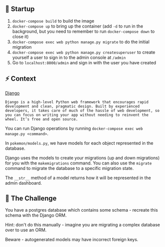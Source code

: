 ## 🏁 Startup

1. `docker-compose build` to build the image
2. `docker-compose up` to bring up the container (add `-d` to run in the background, but you need to remember to run `docker-compose down` to close it)
3. `docker-compose exec web python manage.py migrate` to do the initial migration
4. `docker-compose exec web python manage.py createsuperuser` to create yourself a user to sign in to the admin console at `/admin`
5. Go to `localhost:8000/admin` and sign in with the user you have created

## ⚡️ Context

[Django](https://www.djangoproject.com/)

```
Django is a high-level Python web framework that encourages rapid development and clean, pragmatic design. Built by experienced developers, it takes care of much of the hassle of web development, so you can focus on writing your app without needing to reinvent the wheel. It’s free and open source.
```

You can run Django operations by running `docker-compose exec web manage.py <command>`.

In `pokemon/models.py`, we have models for each object represented in the database.

Django uses the models to create your migrations (up and down migrations) for you with the `makemigrations` command. You can also use the `migrate` command to migrate the database to a specific migration state.

The `__str__` method of a model returns how it will be represented in the admin dashboard.

## 💪 The Challenge

You have a postgres database which contains some schema - recreate this schema with the Django ORM.

Hint: don't do this manually - imagine you are migrating a complex database over to use an ORM.

Beware - autogenerated models may have incorrect foreign keys.
